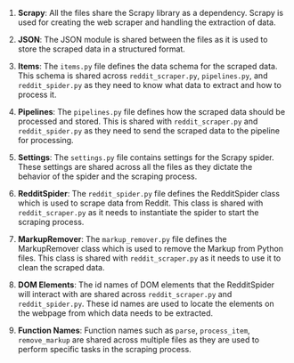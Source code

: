 1. **Scrapy**: All the files share the Scrapy library as a dependency. Scrapy is used for creating the web scraper and handling the extraction of data.

2. **JSON**: The JSON module is shared between the files as it is used to store the scraped data in a structured format.

3. **Items**: The `items.py` file defines the data schema for the scraped data. This schema is shared across `reddit_scraper.py`, `pipelines.py`, and `reddit_spider.py` as they need to know what data to extract and how to process it.

4. **Pipelines**: The `pipelines.py` file defines how the scraped data should be processed and stored. This is shared with `reddit_scraper.py` and `reddit_spider.py` as they need to send the scraped data to the pipeline for processing.

5. **Settings**: The `settings.py` file contains settings for the Scrapy spider. These settings are shared across all the files as they dictate the behavior of the spider and the scraping process.

6. **RedditSpider**: The `reddit_spider.py` file defines the RedditSpider class which is used to scrape data from Reddit. This class is shared with `reddit_scraper.py` as it needs to instantiate the spider to start the scraping process.

7. **MarkupRemover**: The `markup_remover.py` file defines the MarkupRemover class which is used to remove the Markup from Python files. This class is shared with `reddit_scraper.py` as it needs to use it to clean the scraped data.

8. **DOM Elements**: The id names of DOM elements that the RedditSpider will interact with are shared across `reddit_scraper.py` and `reddit_spider.py`. These id names are used to locate the elements on the webpage from which data needs to be extracted.

9. **Function Names**: Function names such as `parse`, `process_item`, `remove_markup` are shared across multiple files as they are used to perform specific tasks in the scraping process.